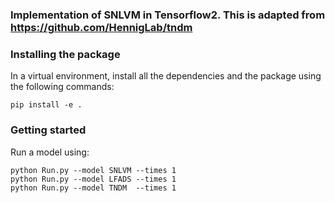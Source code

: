 ### Implementation of SNLVM in Tensorflow2. This is adapted from https://github.com/HennigLab/tndm

### Installing the package

In a virtual environment, install all the dependencies and the package using the following commands:

	pip install -e .

### Getting started

Run a model using:

	python Run.py --model SNLVM --times 1
	python Run.py --model LFADS --times 1
	python Run.py --model TNDM  --times 1
